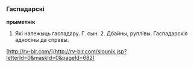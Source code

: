 ### Гаспадарскі
**прыметнік**

1. Які належыць гаспадару. Г. сын. 2. Дбайны, руплівы. Гаспадарскія адносіны да справы.

<a rel="author">[http://rv-blr.com/](http://rv-blr.com/slounik.jsp?letterId=0&maskId=0&pageId=682)</a>
